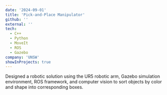 ```yaml
---
date: '2024-09-01'
title: 'Pick-and-Place Manipulator'
github: ''
external: ''
tech:
  - C++
  - Python
  - MoveIt
  - ROS
  - Gazebo
company: 'UNSW'
showInProjects: true
---
```


Designed a robotic solution using the UR5 robotic arm, Gazebo simulation environment, ROS framework, and computer vision to sort objects by color and shape into corresponding boxes.